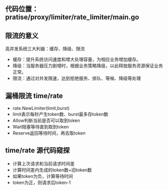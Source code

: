 ## 代码位置：pratise/proxy/limiter/rate_limiter/main.go
## 限流的意义
高并发系统三大利器：缓存、降级、限流
- 缓存：提升系统访问速度和增大处理容量，为相应业务增加缓存。
- 降级：当服务器压力剧增时，根据业务策略降级，以此释放服务资源保证业务正常。
- 限流：通过对并发限速，达到拒绝服务、排队、等候、降级等处理

## 漏桶限流 time/rate 
- rate.NewLimiter(limit,burst)
- limit表示每秒产生token数、burst最多存token数
- Allow判断当前是否可以取到token
- Wait阻塞等待直到取到token
- Reserve返回等待时间，再去取token



## time/rate 源代码窥探
- 计算上次请求和当前请求时间差
- 计算时间差内生成的token数+旧token数
- 如果token为负，计算等待时间
- token为正，则请求后token-1
